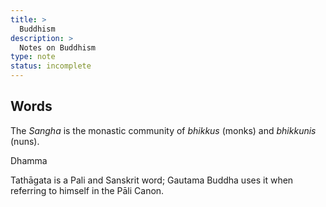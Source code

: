 ```yaml
---
title: >
  Buddhism
description: >
  Notes on Buddhism
type: note
status: incomplete
---
```


## Words

The *Sangha* is the monastic community of *bhikkus* (monks) and *bhikkunis* (nuns).

Dhamma

Tathāgata is a Pali and Sanskrit word; Gautama Buddha uses it when referring to himself in the Pāli Canon.
